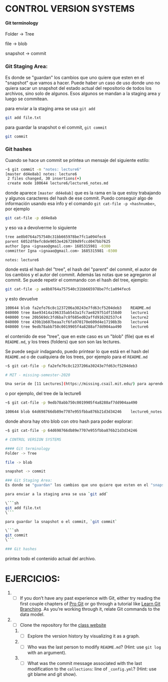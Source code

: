 # CONTROL VERSION SYSTEMS

#### Git terminology
Folder -> Tree

file -> blob

snapshot -> commit

### Git Staging Area:
Es donde se "guardan" los cambios que uno quiere que esten en el "snapshot" que vamos a hacer. Puede haber un caso de uso donde uno no quiera sacar un snapshot del estado actual del repositorio de todos los archivos, sino solo de algunos. Esos algunos se mandan a la staging area y luego se commitean.

para enviar a la staging area se usa `git add`

```sh
git add file.txt
```

para guardar la snapshot o el commit, `git commit`

```sh
git commit
```

### Git hashes
Cuando se hace un commit se printea un mensaje del siguiente estilo:

```sh
~$ git commit -m "notes: lecture6"
[master dd4e8ab] notes: lecture6
 2 files changed, 30 insertions(+)
 create mode 100644 lecture6/lecture6_notes.md
```
donde aparece `[master dd4e8ab]` que es la rama en la que estoy trabajando y algunos caracteres del hash de ese commit. Puedo conseguir algo de información usando esa info y el comando `git cat-file -p <hashnumbe>`, por ejemplo

```sh
git cat-file -p dd4e8ab
```
y eso va a devolverme lo siguiente
```sh
tree ae8b0764a757540c31bb665978be7fc1a094fec6
parent 6052df8efc8de9053e4267289d9fccd047bb7625
author Igna <ignaao@gmail.com> 1685315981 -0300
committer Igna <ignaao@gmail.com> 1685315981 -0300

notes: lecture6
```
donde está el hash del "tree", el hash del "parent" del commit, el autor de los cambios y el autor del commit. Además las notas que se agregaron al commit. Se puede repetir el commando con el hash del tree, ejemplo:
```sh
git cat-file -p ae8b0764a757540c31bb665978be7fc1a094fec6
```
y esto devuelve
```sh
100644 blob fa2efe76c8c1237206a30243e7fd63cf5204deb3	README.md
040000 tree 8ae93414a196335ab543a1fc7ae829751df158d0	lecture1
040000 tree 20b569dc3fd6ba7c8f685ed02affd916202537c4	lecture2
040000 tree 439b1b607beaa7cf6fa970170e609d4e17198b3b	lecture4
040000 tree 9edb78abb750c0019905f4a8288af7dd904aa490	lecture6
```
el contenido de ese "tree", que en este caso es un "blob" (file) que es el `README.md`, y los trees (folders) que son son las lectures.

Se puede seguir indagando, puedo printear lo que está en el hash del `README.md` o de cualquiera de los trees, por ejemplo para el `README.md`
```sh
~$ git cat-file -p fa2efe76c8c1237206a30243e7fd63cf5204deb3

# MIT - missing-semester-2020

Una serie de [11 Lectures](https://missing.csail.mit.edu/) para aprender a usar de forma más eficiente linux, que fue dictada por el M.I.T en 2020. Voy a usar este espacio para guardar los scripts o lo que crea necesario guardar.

```

o por ejemplo, del tree de la lecture6

```sh
~$ git cat-file -p 9edb78abb750c0019905f4a8288af7dd904aa490

100644 blob 64d698766db89e7707e955fbba876b21d3d34246	lecture6_notes.md
```

donde ahora hay otro blob con otro hash para poder explorar:

```sh
~$ git cat-file -p 64d698766db89e7707e955fbba876b21d3d34246

# CONTROL VERSION SYSTEMS

#### Git terminology
Folder -> Tree

file -> blob

snapshot -> commit

### Git Staging Area:
Es donde se "guardan" los cambios que uno quiere que esten en el "snapshot" que vamos a hacer. Puede haber un caso de uso donde uno no quiera sacar un snapshot del estado actual del repositorio de todos los archivos, sino solo de algunos. Esos algunos se mandan a la staging area y luego se commitean.

para enviar a la staging area se usa `git add`

\```sh
git add file.txt
\```

para guardar la snapshot o el commit, `git commit`

\```sh
git commit
\```

### Git hashes
```

printea todo el contenido actual del archivo.

# EJERCICIOS:
1. - [ ] If you don’t have any past experience with Git, either try reading the first couple chapters of [Pro Git](https://git-scm.com/book/en/v2) or go through a tutorial like [Learn Git Branching](https://learngitbranching.js.org/). As you’re working through it, relate Git commands to the data model.
2. - [ ] Clone the repository for the [class website](https://github.com/missing-semester/missing-semester)
	1. - [ ] Explore the version history by visualizing it as a graph.
	2. - [ ] Who was the last person to modify `README.md`? (Hint: use `git log` with an argument).
	3. - [ ] What was the commit message associated with the last modification to the `collections`: line of `_config.yml`? (Hint: use git blame and git show).
